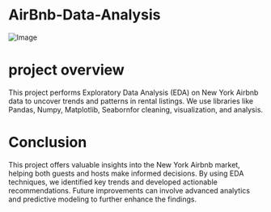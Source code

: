 # AirBnb-Data-Analysis
![Image](https://github.com/user-attachments/assets/0127ae99-dde3-4898-a951-81358b404ea9)
# project overview
This project performs Exploratory Data Analysis (EDA) on New York Airbnb data to uncover trends and patterns in rental listings. We use libraries like Pandas, Numpy, Matplotlib, Seabornfor cleaning, visualization, and analysis.
# Conclusion
This project offers valuable insights into the New York Airbnb market, helping both guests and hosts make informed decisions. By using EDA techniques, we identified key trends and developed actionable recommendations. Future improvements can involve advanced analytics and predictive modeling to further enhance the findings.
